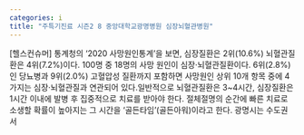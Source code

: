 ```yaml
---
categories: i
title: "주특기진료 시즌2 8 중앙대학교광명병원 심장뇌혈관병원"
---
```

[헬스컨슈머] 통계청의 ‘2020 사망원인통계’을 보면, 심장질환은 2위(10.6%) 뇌혈관질환은 4위(7.2%)이다. 100명 중 18명의 사망 원인이 심장·뇌혈관질환이다. 6위(2.8%)인 당뇨병과 9위(2.0%) 고혈압성 질환까지 포함하면 사망원인 상위 10개 항목 중에 4가지는 심장·뇌혈관질과 연관되어 있다.일반적으로 뇌혈관질환은 3~4시간, 심장질환은 1시간 이내에 발병 후 집중적으로 치료를 받아야 한다. 절체절명의 순간에 빠른 치료로 소생할 확률이 높아지는 그 시간을 ‘골든타임’(골든아워)이라고 한다. 광명시는 수도권 서